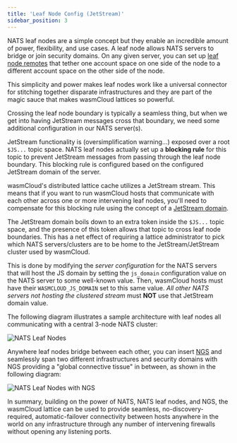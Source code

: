 ```yaml
---
title: 'Leaf Node Config (JetStream)'
sidebar_position: 3
---
```


NATS leaf nodes are a simple concept but they enable an incredible amount of power, flexibility, and use cases. A leaf node allows NATS servers to bridge or join security domains. On any given server, you can set up [leaf node remotes](https://docs.nats.io/running-a-nats-service/configuration/leafnodes) that tether one account space on one side of the node to a different account space on the other side of the node.

This simplicity and power makes leaf nodes work like a universal connector for stitching together disparate infrastructures and they are part of the magic sauce that makes wasmCloud lattices so powerful.

Crossing the leaf node boundary is typically a seamless thing, but when we get into having JetStream messages cross that boundary, we need some additional configuration in our NATS server(s).

JetStream functionality is (oversimplification warning...) exposed over a root `$JS...` topic space. NATS leaf nodes actually set up a **blocking rule** for this topic to prevent JetStream messages from passing through the leaf node boundary. This blocking rule is configured based on the configured JetStream domain of the server.

wasmCloud's distributed lattice cache utilizes a JetStream stream. This means that if you want to run wasmCloud hosts that communicate with each other across one or more intervening leaf nodes, you'll need to compensate for this blocking rule using the concept of a [JetStream domain](https://docs.nats.io/running-a-nats-service/configuration/clustering/jetstream_clustering).

The JetStream domain boils down to an extra token inside the `$JS...` topic space, and the presence of this token allows that topic to cross leaf node boundaries. This has a net effect of requiring a lattice administrator to pick which NATS servers/clusters are to be home to the JetStream/JetStream cluster used by wasmCloud.

This is done by modifying the _server configuration_ for the NATS servers that will host the JS domain by setting the `js_domain` configuration value on the NATS server to some well-known value. Then, wasmCloud hosts must have their `WASMCLOUD_JS_DOMAIN` set to this same value. _All other NATS servers not hosting the clustered stream_ must **NOT** use that JetStream domain value.

The following diagram illustrates a sample architecture with leaf nodes all communicating with a central 3-node NATS cluster:

![NATS Leaf Nodes](/img/nats_js_leafs.png)

Anywhere leaf nodes bridge between each other, you can insert [NGS](https://synadia.com/ngs) and seamlessly span two different infrastructures and security domains with NGS providing a "global connective tissue" in between, as shown in the following diagram:

![NATS Leaf Nodes with NGS](/img/nats_js_leafs_ngs.png)

In summary, building on the power of NATS, NATS leaf nodes, and NGS, the wasmCloud lattice can be used to provide seamless, no-discovery-required, automatic-failover connectivity between hosts anywhere in the world on any infrastructure through any number of intervening firewalls without opening any listening ports.
